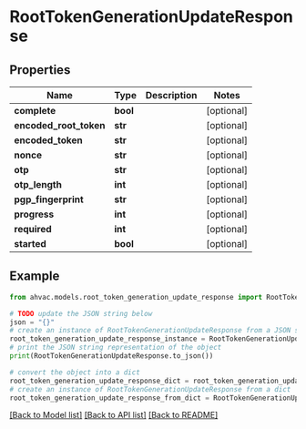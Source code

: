 # RootTokenGenerationUpdateResponse


## Properties

Name | Type | Description | Notes
------------ | ------------- | ------------- | -------------
**complete** | **bool** |  | [optional] 
**encoded_root_token** | **str** |  | [optional] 
**encoded_token** | **str** |  | [optional] 
**nonce** | **str** |  | [optional] 
**otp** | **str** |  | [optional] 
**otp_length** | **int** |  | [optional] 
**pgp_fingerprint** | **str** |  | [optional] 
**progress** | **int** |  | [optional] 
**required** | **int** |  | [optional] 
**started** | **bool** |  | [optional] 

## Example

```python
from ahvac.models.root_token_generation_update_response import RootTokenGenerationUpdateResponse

# TODO update the JSON string below
json = "{}"
# create an instance of RootTokenGenerationUpdateResponse from a JSON string
root_token_generation_update_response_instance = RootTokenGenerationUpdateResponse.from_json(json)
# print the JSON string representation of the object
print(RootTokenGenerationUpdateResponse.to_json())

# convert the object into a dict
root_token_generation_update_response_dict = root_token_generation_update_response_instance.to_dict()
# create an instance of RootTokenGenerationUpdateResponse from a dict
root_token_generation_update_response_from_dict = RootTokenGenerationUpdateResponse.from_dict(root_token_generation_update_response_dict)
```
[[Back to Model list]](../README.md#documentation-for-models) [[Back to API list]](../README.md#documentation-for-api-endpoints) [[Back to README]](../README.md)


